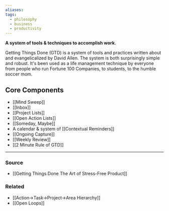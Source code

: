 ```yaml
---
aliases: 
tags:
  - philosophy
  - business
  - productivity
---
```

**A system of tools & techniques to accomplish work.**

Getting Things Done (GTD) is a system of tools and practices written about and evangelicalized by David Allen. The system is both surprisingly simple and robust. It's been used as a life management technique by everyone from people who run Fortune 100 Companies, to students, to the humble soccer mom. 

## Core Components

- [[Mind Sweep]]
- [[Inbox]]
- [[Project Lists]]
- [[Open Action Lists]]
- [[Someday, Maybe]]
- A calendar & system of [[Contextual Reminders]]
- [[Ongoing Capture]]
- [[Weekly Review]]
- [[2 Minute Rule of GTD]]

---

### Source
- [[Getting Things Done The Art of Stress-Free Product]]

### Related
- [[Action→Task→Project→Area Hierarchy]]
- [[Open Loops]]